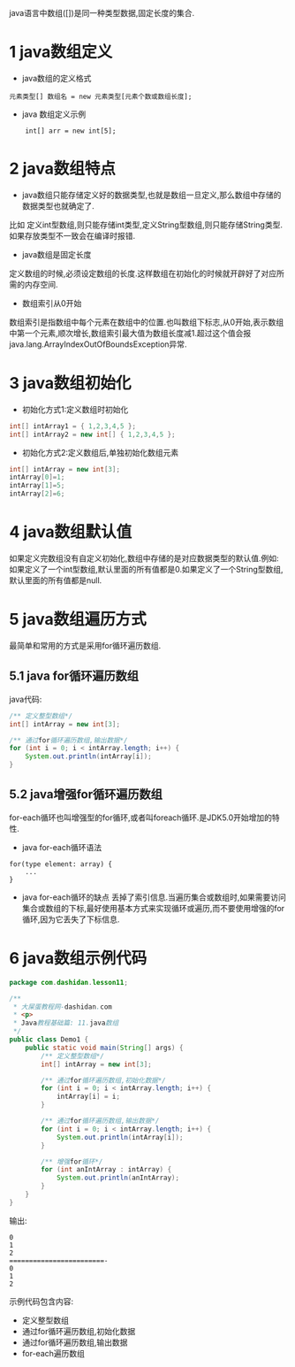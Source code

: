 <div class="jumbotron">
<p>java语言中数组([])是同一种类型数据,固定长度的集合.</p>  
</div>

1 java数组定义
===

- java数组的定义格式
```
元素类型[] 数组名 = new 元素类型[元素个数或数组长度];
```

- java 数组定义示例 
```
	int[] arr = new int[5];
```

2 java数组特点
===

- java数组只能存储定义好的数据类型,也就是数组一旦定义,那么数组中存储的数据类型也就确定了.

比如	定义int型数组,则只能存储int类型,定义String型数组,则只能存储String类型.如果存放类型不一致会在编译时报错.

- java数组是固定长度

定义数组的时候,必须设定数组的长度.这样数组在初始化的时候就开辟好了对应所需的内存空间.

- 数组索引从0开始

数组索引是指数组中每个元素在数组中的位置.也叫数组下标志,从0开始,表示数组中第一个元素,顺次增长,数组索引最大值为数组长度减1.超过这个值会报java.lang.ArrayIndexOutOfBoundsException异常.

3 java数组初始化
===

- 初始化方式1:定义数组时初始化

```java
int[] intArray1 = { 1,2,3,4,5 };
int[] intArray2 = new int[] { 1,2,3,4,5 };
```

- 初始化方式2:定义数组后,单独初始化数组元素

```java
int[] intArray = new int[3];
intArray[0]=1;
intArray[1]=5;
intArray[2]=6;
```

4 java数组默认值
===
如果定义完数组没有自定义初始化,数组中存储的是对应数据类型的默认值.例如:	如果定义了一个int型数组,默认里面的所有值都是0.如果定义了一个String型数组,默认里面的所有值都是null.

5 java数组遍历方式
===
最简单和常用的方式是采用for循环遍历数组.

5.1 java for循环遍历数组
---
java代码:
```java
/** 定义整型数组*/
int[] intArray = new int[3];

/** 通过for循环遍历数组,输出数据*/
for (int i = 0; i < intArray.length; i++) {
	System.out.println(intArray[i]);
}
```
5.2 java增强for循环遍历数组
---

for-each循环也叫增强型的for循环,或者叫foreach循环.是JDK5.0开始增加的特性.

- java for-each循环语法
```
for(type element: array) {
    ...
}
```

- java for-each循环的缺点
丢掉了索引信息.当遍历集合或数组时,如果需要访问集合或数组的下标,最好使用基本方式来实现循环或遍历,而不要使用增强的for循环,因为它丢失了下标信息.


6 java数组示例代码
===

```java
package com.dashidan.lesson11;

/**
 * 大屎蛋教程网-dashidan.com
 * <p>
 * Java教程基础篇: 11.java数组
 */
public class Demo1 {
    public static void main(String[] args) {
        /** 定义整型数组*/
        int[] intArray = new int[3];

        /** 通过for循环遍历数组,初始化数据*/
        for (int i = 0; i < intArray.length; i++) {
            intArray[i] = i;
        }

        /** 通过for循环遍历数组,输出数据*/
        for (int i = 0; i < intArray.length; i++) {
            System.out.println(intArray[i]);
        }

        /** 增强for循环*/
        for (int anIntArray : intArray) {
            System.out.println(anIntArray);
        }
    }
}

```
输出:
```
0
1
2
========================-
0
1
2
```

示例代码包含内容:

- 定义整型数组
- 通过for循环遍历数组,初始化数据
- 通过for循环遍历数组,输出数据
- for-each遍历数组